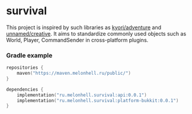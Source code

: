 # survival

This project is inspired by such libraries as [kyori/adventure](https://github.com/KyoriPowered/adventure) and [unnamed/creative](https://github.com/unnamed/creative). It aims to standardize commonly used objects such as World, Player, CommandSender in cross-platform plugins.

### Gradle example

```kts
repositories {
    maven("https://maven.melonhell.ru/public/")
}

dependencies {
    implementation("ru.melonhell.survival:api:0.0.1")
    implementation("ru.melonhell.survival:platform-bukkit:0.0.1")
}
```
